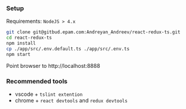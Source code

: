 ### Setup

Requirements: `NodeJS > 4.x`

```bash
git clone git@gitbud.epam.com:Andreyan_Andreev/react-redux-ts.git
cd react-redux-ts
npm install
cp ./app/src/.env.default.ts ./app/src/.env.ts
npm start
```

Point browser to http://localhost:8888


### Recommended tools

 * vscode + `tslint extention`
 * chrome + `react devtools` and `redux devtools` 

